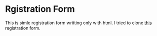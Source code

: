 # Rgistration Form

This is simle registration form writting only with html. I tried to clone  [this](https://colorlib.com/etc/regform/colorlib-regform-4/) registration form. 
